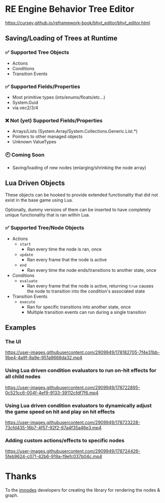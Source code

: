 # RE Engine Behavior Tree Editor

https://cursey.github.io/reframework-book/bhvt_editor/bhvt_editor.html

## Saving/Loading of Trees at Runtime
### ✅ Supported Tree Objects
* Actions
* Conditions
* Transition Events

### ✅ Supported Fields/Properties
* Most primitive types (ints/enums/floats/etc...)
* System.Guid
* via.vec2/3/4

### ❌ Not (yet) Supported Fields/Properties
* Arrays/Lists (System.Array/System.Collections.Generic.List.*)
* Pointers to other managed objects
* Unknown ValueTypes

### 🕘 Coming Soon
* Saving/loading of new nodes (enlarging/shrinking the node array)

## Lua Driven Objects
These objects can be hooked to provide extended functionality that did not exist in the base game using Lua. 

Optionally, dummy versions of them can be inserted to have completely unique functionality that is ran within Lua.

### ✅ Supported Tree/Node Objects
* Actions
  * `start`
    * Ran every time the node is ran, once
  * `update`
    * Ran every frame that the node is active
  * `end`
    * Ran every time the node ends/transitions to another state, once
* Conditions
  * `evaluate`
    * Ran every frame that the node is active, returning `true` causes the node to transition into the condition's associated state
* Transition Events
  * `execute`
    * Ran for specific transitions into another state, once
    * Multiple transition events can run during a single transition

## Examples

### The UI
https://user-images.githubusercontent.com/2909949/178182705-7f4e31bb-9be4-4a9f-8a9e-951a9668da32.mp4

### Using Lua driven condition evaluators to run on-hit effects for all child nodes
https://user-images.githubusercontent.com/2909949/178722895-0c521cc6-004f-4ef9-9133-39112cfdf7f6.mp4

### Using Lua driven condition evaluators to dynamically adjust the game speed on hit and play on hit effects
https://user-images.githubusercontent.com/2909949/178723228-73cfd435-16b7-4f57-92f2-67a4f35a46e3.mp4

### Adding custom actions/effects to specific nodes
https://user-images.githubusercontent.com/2909949/178724426-5feb9624-c071-42b6-919a-f9efc037b04c.mp4


# Thanks
To the [imnodes](https://github.com/Nelarius/imnodes) developers for creating the library for rendering the nodes & graph.
